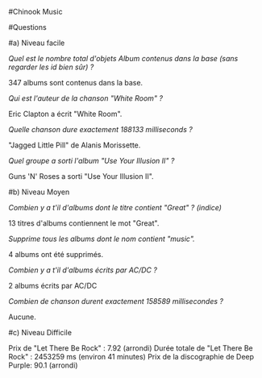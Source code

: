 #Chinook Music

#Questions

#a) Niveau facile

*Quel est le nombre total d'objets Album contenus dans la base (sans regarder les id bien sûr) ?*

347 albums sont contenus dans la base.

*Qui est l'auteur de la chanson "White Room" ?*

Eric Clapton a écrit "White Room".

*Quelle chanson dure exactement 188133 milliseconds ?*

"Jagged Little Pill" de Alanis Morissette.

*Quel groupe a sorti l'album "Use Your Illusion II" ?*

Guns 'N' Roses a sorti "Use Your Illusion II".

#b) Niveau Moyen

*Combien y a t'il d'albums dont le titre contient "Great" ? (indice)*

13 titres d'albums contiennent le mot "Great".

*Supprime tous les albums dont le nom contient "music".*

4 albums ont été supprimés.

*Combien y a t'il d'albums écrits par AC/DC ?*

2 albums écrits par AC/DC

*Combien de chanson durent exactement 158589 millisecondes ?*

Aucune.

#c) Niveau Difficile

Prix de "Let There Be Rock" : 7.92 (arrondi)
Durée totale de "Let There Be Rock" : 2453259 ms (environ 41 minutes)
Prix de la discographie de Deep Purple: 90.1 (arrondi)